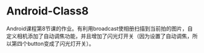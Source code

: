 # Android-Class8

Android课程第8节课的作业。有利用broadcast使相册扫描到当前拍的图片，自定义相机添加了自动调焦功能，并且增加了闪光灯开关（因为设置了自动调焦，所以第四个button变成了闪光灯开关）。
